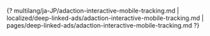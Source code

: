 {? multilang/ja-JP/adaction-interactive-mobile-tracking.md | localized/deep-linked-ads/adaction-interactive-mobile-tracking.md | pages/deep-linked-ads/adaction-interactive-mobile-tracking.md ?}
